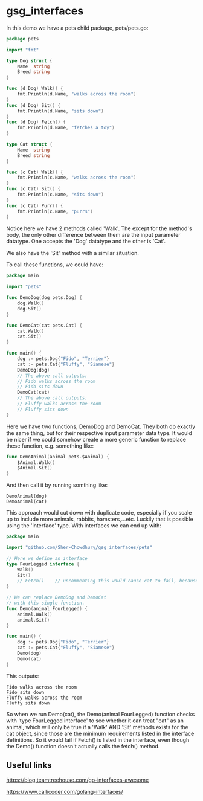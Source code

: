 # gsg_interfaces


In this demo we have a pets child package, pets/pets.go:

```go
package pets

import "fmt"

type Dog struct {
    Name  string
    Breed string
}

func (d Dog) Walk() {
    fmt.Println(d.Name, "walks across the room")
}
func (d Dog) Sit() {
    fmt.Println(d.Name, "sits down")
}
func (d Dog) Fetch() {
    fmt.Println(d.Name, "fetches a toy")
}

type Cat struct {
    Name  string
    Breed string
}

func (c Cat) Walk() {
    fmt.Println(c.Name, "walks across the room")
}
func (c Cat) Sit() {
    fmt.Println(c.Name, "sits down")
}
func (c Cat) Purr() {
    fmt.Println(c.Name, "purrs")
}

```

Notice here we have 2 methods called 'Walk'. The except for the method's body, the only other difference between them are the input parameter datatype. One accepts the 'Dog' datatype and the other is 'Cat'.



We also have the 'Sit' method with a similar situation.


To call these functions, we could have:

```go
package main

import "pets"

func DemoDog(dog pets.Dog) {
    dog.Walk()
    dog.Sit()
}

func DemoCat(cat pets.Cat) {
    cat.Walk()
    cat.Sit()
}

func main() {
    dog := pets.Dog{"Fido", "Terrier"}
    cat := pets.Cat{"Fluffy", "Siamese"}
    DemoDog(dog)
    // The above call outputs:
    // Fido walks across the room
    // Fido sits down
    DemoCat(cat)
    // The above call outputs:
    // Fluffy walks across the room
    // Fluffy sits down
}
```

Here we have two functions, DemoDog and DemoCat. They both do exactly the same thing, but for their respective input parameter data type. It would be nicer if we could somehow create a more generic function to replace these function, e.g. something like:

```go
func DemoAnimal(animal pets.$Animal) {
    $Animal.Walk()
    $Animal.Sit()
}
```

And then call it by running somthing like:

```
DemoAnimal(dog)
DemoAnimal(cat)
```

This approach would cut down with duplicate code, especially if you scale up to include more animals, rabbits, hamsters,...etc. Luckily that is possible using the 'interface' type. With interfaces we can end up with:

```go
package main

import "github.com/Sher-Chowdhury/gsg_interfaces/pets"

// Here we define an interface
type FourLegged interface {
    Walk()
    Sit()
    // Fetch()    // uncommenting this would cause cat to fail, because a cat.Fetch() method doesn't exist. 
}

// We can replace DemoDog and DemoCat
// with this single function.
func Demo(animal FourLegged) {
	animal.Walk()
    animal.Sit()
}

func main() {
	dog := pets.Dog{"Fido", "Terrier"}
	cat := pets.Cat{"Fluffy", "Siamese"}
	Demo(dog)
	Demo(cat)
}
```

This outputs:

```
Fido walks across the room
Fido sits down
Fluffy walks across the room
Fluffy sits down
```

So when we run Demo(cat), the Demo(animal FourLegged) function checks with 'type FourLegged interface' to see whether it can treat "cat" as an animal, which will only be true if a 'Walk' AND 'Sit' methods exists for the cat object, since those are the minimum requirements listed in the interface definitions. So it would fail if Fetch() is listed in the interface, even though the Demo() function doesn't actually calls the fetch() method. 


## Useful links

https://blog.teamtreehouse.com/go-interfaces-awesome

https://www.callicoder.com/golang-interfaces/